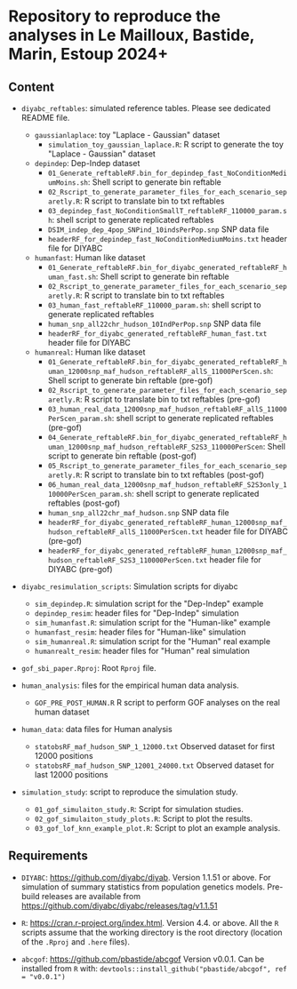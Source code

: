 # Repository to reproduce the analyses in Le Mailloux, Bastide, Marin, Estoup 2024+

## Content

* `diyabc_reftables`: simulated reference tables. Please see dedicated README file.
  * `gaussianlaplace`: toy "Laplace - Gaussian" dataset
    * `simulation_toy_gaussian_laplace.R`: R script to generate the toy "Laplace - Gaussian" dataset
  * `depindep`: Dep-Indep dataset
    * `01_Generate_reftableRF.bin_for_depindep_fast_NoConditionMediumMoins.sh`: Shell script to generate bin reftable
    * `02_Rscript_to_generate_parameter_files_for_each_scenario_separetly.R`: R script to translate bin to txt reftables
    * `03_depindep_fast_NoConditionSmallT_reftableRF_110000_param.sh`: shell script to generate replicated reftables
    * `DSIM_indep_dep_4pop_SNPind_10indsPerPop.snp` SNP data file
    * `headerRF_for_depindep_fast_NoConditionMediumMoins.txt` header file for DIYABC
  * `humanfast`: Human like dataset
    * `01_Generate_reftableRF.bin_for_diyabc_generated_reftableRF_human_fast.sh`: Shell script to generate bin reftable
    * `02_Rscript_to_generate_parameter_files_for_each_scenario_separetly.R`: R script to translate bin to txt reftables
    * `03_human_fast_reftableRF_110000_param.sh`: shell script to generate replicated reftables
    * `human_snp_all22chr_hudson_10IndPerPop.snp` SNP data file
    * `headerRF_for_diyabc_generated_reftableRF_human_fast.txt` header file for DIYABC
  * `humanreal`: Human like dataset
    * `01_Generate_reftableRF.bin_for_diyabc_generated_reftableRF_human_12000snp_maf_hudson_reftableRF_allS_11000PerScen.sh`: Shell script to generate bin reftable (pre-gof)
    * `02_Rscript_to_generate_parameter_files_for_each_scenario_separetly.R`: R script to translate bin to txt reftables (pre-gof)
    * `03_human_real_data_12000snp_maf_hudson_reftableRF_allS_11000PerScen_param.sh`: shell script to generate replicated reftables (pre-gof)
    * `04_Generate_reftableRF.bin_for_diyabc_generated_reftableRF_human_12000snp_maf_hudson_reftableRF_S2S3_110000PerScen`: Shell script to generate bin reftable (post-gof)
    * `05_Rscript_to_generate_parameter_files_for_each_scenario_separetly.R`: R script to translate bin to txt reftables (post-gof)
    * `06_human_real_data_12000snp_maf_hudson_reftableRF_S2S3only_110000PerScen_param.sh`: shell script to generate replicated reftables (post-gof)
    * `human_snp_all22chr_maf_hudson.snp` SNP data file
    * `headerRF_for_diyabc_generated_reftableRF_human_12000snp_maf_hudson_reftableRF_allS_11000PerScen.txt` header file for DIYABC (pre-gof)
    * `headerRF_for_diyabc_generated_reftableRF_human_12000snp_maf_hudson_reftableRF_S2S3_110000PerScen.txt` header file for DIYABC (pre-gof)

* `diyabc_resimulation_scripts`: Simulation scripts for diyabc
  * `sim_depindep.R`: simulation script for the "Dep-Indep" example
  * `depindep_resim`: header files for "Dep-Indep" simulation
  * `sim_humanfast.R`: simulation script for the "Human-like" example
  * `humanfast_resim`: header files for "Human-like" simulation
  * `sim_humanreal.R`: simulation script for the "Human" real example
  * `humanrealt_resim`: header files for "Human" real simulation

* `gof_sbi_paper.Rproj`: Root `Rproj` file.

* `human_analysis`: files for the empirical human data analysis.
  * `GOF_PRE_POST_HUMAN.R` R script to perform GOF analyses on the real human dataset
  
* `human_data`: data files for Human analysis
    * `statobsRF_maf_hudson_SNP_1_12000.txt` Observed dataset for first 12000 positions
    * `statobsRF_maf_hudson_SNP_12001_24000.txt` Observed dataset for last 12000 positions

* `simulation_study`: script to reproduce the simulation study.
  * `01_gof_simulaiton_study.R`: Script for simulation studies.
  * `02_gof_simulaiton_study_plots.R`: Script to plot the results.
  * `03_gof_lof_knn_example_plot.R`: Script to plot an example analysis.

## Requirements

* `DIYABC`: https://github.com/diyabc/diyab.
  Version 1.1.51 or above.
  For simulation of summary statistics from population genetics models.
  Pre-build releases are available from https://github.com/diyabc/diyabc/releases/tag/v1.1.51

* `R`: https://cran.r-project.org/index.html.
  Version 4.4. or above.
  All the `R` scripts assume that the working directory is the root directory
  (location of the `.Rproj` and `.here` files).

* `abcgof`: https://github.com/pbastide/abcgof
  Version v0.0.1.
  Can be installed from `R` with: `devtools::install_github("pbastide/abcgof", ref = "v0.0.1")`

